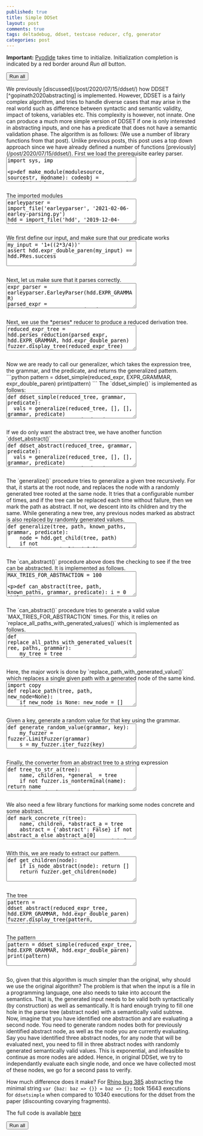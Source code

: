 ```yaml
---
published: true
title: Simple DDSet
layout: post
comments: true
tags: deltadebug, ddset, testcase reducer, cfg, generator
categories: post
---
```

<script type="text/javascript">window.languagePluginUrl='/resources/pyodide/full/3.8/';</script>
<script src="/resources/pyodide/full/3.8/pyodide.js"></script>
<link rel="stylesheet" type="text/css" media="all" href="/resources/skulpt/css/codemirror.css">
<link rel="stylesheet" type="text/css" media="all" href="/resources/skulpt/css/solarized.css">
<link rel="stylesheet" type="text/css" media="all" href="/resources/skulpt/css/env/editor.css">

<script src="/resources/skulpt/js/codemirrorepl.js" type="text/javascript"></script>
<script src="/resources/skulpt/js/python.js" type="text/javascript"></script>
<script src="/resources/pyodide/js/env/editor.js" type="text/javascript"></script>

**Important:** [Pyodide](https://pyodide.readthedocs.io/en/latest/) takes time to initialize.
Initialization completion is indicated by a red border around *Run all* button.
<form name='python_run_form'>
<button type="button" name="python_run_all">Run all</button>
</form>
We previously [discussed](/post/2020/07/15/ddset/) how
DDSET [^gopinath2020abstracting] is implemented. However, DDSET is a fairly
complex algorithm, and tries to handle diverse cases that may arise in the
real world such as difference between syntactic and semantic validity,
impact of tokens, variables etc.  This complexity is however, not innate. One
can produce a much more simple version of DDSET if one is only interested in
abstracting inputs, and one has a predicate that does not have a semantic
validation phase. The algorithm is as follows:
(We use a number of library functions from that post). Unlike previous posts,
this post uses a top down approach since we have already
defined a number of functions [previously](/post/2020/07/15/ddset/).
First we load the prerequisite earley parser.

<!--
############
import sys, imp

def make_module(modulesource, sourcestr, modname):
    codeobj = compile(modulesource, sourcestr, 'exec')
    newmodule = imp.new_module(modname)
    exec(codeobj, newmodule.__dict__)
    return newmodule

def import_file(name, location):
    if "pyodide" in sys.modules:
        import pyodide
        github_repo = 'https://raw.githubusercontent.com/'
        my_repo =  'rahulgopinath/rahulgopinath.github.io'
        module_loc = github_repo + my_repo + '/master/notebooks/%s' % location
        module_str = pyodide.open_url(module_loc).getvalue()
    else:
        module_loc = './notebooks/%s' % location
        with open(module_loc) as f:
            module_str = f.read()
    return make_module(module_str, module_loc, name)

############
-->
<form name='python_run_form'>
<textarea cols="40" rows="4" name='python_edit'>
import sys, imp

def make_module(modulesource, sourcestr, modname):
    codeobj = compile(modulesource, sourcestr, &#x27;exec&#x27;)
    newmodule = imp.new_module(modname)
    exec(codeobj, newmodule.__dict__)
    return newmodule

def import_file(name, location):
    if &quot;pyodide&quot; in sys.modules:
        import pyodide
        github_repo = &#x27;https://raw.githubusercontent.com/&#x27;
        my_repo =  &#x27;rahulgopinath/rahulgopinath.github.io&#x27;
        module_loc = github_repo + my_repo + &#x27;/master/notebooks/%s&#x27; % location
        module_str = pyodide.open_url(module_loc).getvalue()
    else:
        module_loc = &#x27;./notebooks/%s&#x27; % location
        with open(module_loc) as f:
            module_str = f.read()
    return make_module(module_str, module_loc, name)
</textarea><br />
<pre class='Output' name='python_output'></pre>
<div name='python_canvas'></div>
</form>
The imported modules

<!--
############
earleyparser = import_file('earleyparser', '2021-02-06-earley-parsing.py')
hdd = import_file('hdd', '2019-12-04-hdd.py')
fuzzer = import_file('fuzzer', '2019-05-28-simplefuzzer-01.py')

############
-->
<form name='python_run_form'>
<textarea cols="40" rows="4" name='python_edit'>
earleyparser = import_file(&#x27;earleyparser&#x27;, &#x27;2021-02-06-earley-parsing.py&#x27;)
hdd = import_file(&#x27;hdd&#x27;, &#x27;2019-12-04-hdd.py&#x27;)
fuzzer = import_file(&#x27;fuzzer&#x27;, &#x27;2019-05-28-simplefuzzer-01.py&#x27;)
</textarea><br />
<pre class='Output' name='python_output'></pre>
<div name='python_canvas'></div>
</form>
We first define our input, and make sure that our predicate works

<!--
############
my_input = '1+((2*3/4))'
assert hdd.expr_double_paren(my_input) == hdd.PRes.success

############
-->
<form name='python_run_form'>
<textarea cols="40" rows="4" name='python_edit'>
my_input = &#x27;1+((2*3/4))&#x27;
assert hdd.expr_double_paren(my_input) == hdd.PRes.success
</textarea><br />
<pre class='Output' name='python_output'></pre>
<div name='python_canvas'></div>
</form>
Next, let us make sure that it parses correctly.

<!--
############
expr_parser = earleyparser.EarleyParser(hdd.EXPR_GRAMMAR)
parsed_expr = list(expr_parser.parse_on(my_input, '<start>'))[0]
fuzzer.display_tree(parsed_expr)

############
-->
<form name='python_run_form'>
<textarea cols="40" rows="4" name='python_edit'>
expr_parser = earleyparser.EarleyParser(hdd.EXPR_GRAMMAR)
parsed_expr = list(expr_parser.parse_on(my_input, &#x27;&lt;start&gt;&#x27;))[0]
fuzzer.display_tree(parsed_expr)
</textarea><br />
<pre class='Output' name='python_output'></pre>
<div name='python_canvas'></div>
</form>
Next, we use the *perses* reducer to produce a reduced derivation tree.

<!--
############
reduced_expr_tree = hdd.perses_reduction(parsed_expr, hdd.EXPR_GRAMMAR, hdd.expr_double_paren)
fuzzer.display_tree(reduced_expr_tree)


############
-->
<form name='python_run_form'>
<textarea cols="40" rows="4" name='python_edit'>
reduced_expr_tree = hdd.perses_reduction(parsed_expr, hdd.EXPR_GRAMMAR, hdd.expr_double_paren)
fuzzer.display_tree(reduced_expr_tree)
</textarea><br />
<pre class='Output' name='python_output'></pre>
<div name='python_canvas'></div>
</form>
Now we are ready to call our generalizer, which takes the expression tree, the grammar, and the predicate, and returns the generalized pattern.
```python
pattern = ddset_simple(reduced_expr, EXPR_GRAMMAR, expr_double_paren)
print(pattern)
```
The `ddset_simple()` is implemented as follows:

<!--
############
def ddset_simple(reduced_tree, grammar, predicate):
  vals = generalize(reduced_tree, [], [], grammar, predicate)
  ta = get_abstract_tree(reduced_tree, vals)
  return tree_to_str_a(ta)

############
-->
<form name='python_run_form'>
<textarea cols="40" rows="4" name='python_edit'>
def ddset_simple(reduced_tree, grammar, predicate):
  vals = generalize(reduced_tree, [], [], grammar, predicate)
  ta = get_abstract_tree(reduced_tree, vals)
  return tree_to_str_a(ta)
</textarea><br />
<pre class='Output' name='python_output'></pre>
<div name='python_canvas'></div>
</form>
If we do only want the abstract tree, we have another function `ddset_abstract()`

<!--
############
def ddset_abstract(reduced_tree, grammar, predicate):
  vals = generalize(reduced_tree, [], [], grammar, predicate)
  ta = get_abstract_tree(reduced_tree, vals)
  return ta

############
-->
<form name='python_run_form'>
<textarea cols="40" rows="4" name='python_edit'>
def ddset_abstract(reduced_tree, grammar, predicate):
  vals = generalize(reduced_tree, [], [], grammar, predicate)
  ta = get_abstract_tree(reduced_tree, vals)
  return ta
</textarea><br />
<pre class='Output' name='python_output'></pre>
<div name='python_canvas'></div>
</form>
The `generalize()` procedure tries to generalize a given tree recursively. For that, it starts at the root node, and replaces the node with
a randomly generated tree rooted at the same node. It tries that a configurable number of times, and if the tree can be replaced each time
without failure, then we mark the path as abstract. If not, we descent into its children and try the same. While generating a new tree, any
previous nodes marked as abstract is also replaced by randomly generated values.

<!--
############
def generalize(tree, path, known_paths, grammar, predicate):
    node = hdd.get_child(tree, path)
    if not fuzzer.is_nonterminal(node[0]): return known_paths
    if can_abstract(tree, path, known_paths, grammar, predicate):
        known_paths.append(path)
        return known_paths
    for i,child in enumerate(node[1]):
        ps = generalize(tree, path + [i], known_paths, grammar, predicate)
    return known_paths

############
-->
<form name='python_run_form'>
<textarea cols="40" rows="4" name='python_edit'>
def generalize(tree, path, known_paths, grammar, predicate):
    node = hdd.get_child(tree, path)
    if not fuzzer.is_nonterminal(node[0]): return known_paths
    if can_abstract(tree, path, known_paths, grammar, predicate):
        known_paths.append(path)
        return known_paths
    for i,child in enumerate(node[1]):
        ps = generalize(tree, path + [i], known_paths, grammar, predicate)
    return known_paths
</textarea><br />
<pre class='Output' name='python_output'></pre>
<div name='python_canvas'></div>
</form>
The `can_abstract()` procedure above does the checking to see if the tree can be abstracted. It is implemented as follows.

<!--
############
MAX_TRIES_FOR_ABSTRACTION = 100

def can_abstract(tree, path, known_paths, grammar, predicate):
    i = 0
    while (i < MAX_TRIES_FOR_ABSTRACTION):
        t = replace_all_paths_with_generated_values(tree, known_paths + [path], grammar)
        s = fuzzer.iter_tree_to_str(t)
        if predicate(s) == hdd.PRes.failed:
            return False
        elif predicate(s) == hdd.PRes.invalid:
            continue
        i += 1
    return True

############
-->
<form name='python_run_form'>
<textarea cols="40" rows="4" name='python_edit'>
MAX_TRIES_FOR_ABSTRACTION = 100

def can_abstract(tree, path, known_paths, grammar, predicate):
    i = 0
    while (i &lt; MAX_TRIES_FOR_ABSTRACTION):
        t = replace_all_paths_with_generated_values(tree, known_paths + [path], grammar)
        s = fuzzer.iter_tree_to_str(t)
        if predicate(s) == hdd.PRes.failed:
            return False
        elif predicate(s) == hdd.PRes.invalid:
            continue
        i += 1
    return True
</textarea><br />
<pre class='Output' name='python_output'></pre>
<div name='python_canvas'></div>
</form>
The `can_abstract()` procedure tries to generate a valid value `MAX_TRIES_FOR_ABSTRACTION` times. For this, it relies on
`replace_all_paths_with_generated_values()` which is implemented as follows.

<!--
############
def replace_all_paths_with_generated_values(tree, paths, grammar):
    my_tree = tree
    for p in paths:
        my_tree = replace_path_with_generated_value(my_tree, p, grammar)
    return my_tree

############
-->
<form name='python_run_form'>
<textarea cols="40" rows="4" name='python_edit'>
def replace_all_paths_with_generated_values(tree, paths, grammar):
    my_tree = tree
    for p in paths:
        my_tree = replace_path_with_generated_value(my_tree, p, grammar)
    return my_tree
</textarea><br />
<pre class='Output' name='python_output'></pre>
<div name='python_canvas'></div>
</form>
Here, the major work is done by `replace_path_with_generated_value()` which replaces a single given path with a generated node
of the same kind.

<!--
############
import copy
def replace_path(tree, path, new_node=None):
    if new_node is None: new_node = []
    if not path: return copy.deepcopy(new_node)
    cur, *path = path
    name, children, *rest = tree
    new_children = []
    for i,c in enumerate(children):
        if i == cur:
            nc = replace_path(c, path, new_node)
        else:
            nc = c
        if nc:
            new_children.append(nc)
    return (name, new_children, *rest)

def replace_path_with_generated_value(tree, path, grammar):
    node = hdd.get_child(tree, path)
    s, gnode = generate_random_value(grammar, node[0])
    t = replace_path(tree, path, gnode)
    return t

############
-->
<form name='python_run_form'>
<textarea cols="40" rows="4" name='python_edit'>
import copy
def replace_path(tree, path, new_node=None):
    if new_node is None: new_node = []
    if not path: return copy.deepcopy(new_node)
    cur, *path = path
    name, children, *rest = tree
    new_children = []
    for i,c in enumerate(children):
        if i == cur:
            nc = replace_path(c, path, new_node)
        else:
            nc = c
        if nc:
            new_children.append(nc)
    return (name, new_children, *rest)

def replace_path_with_generated_value(tree, path, grammar):
    node = hdd.get_child(tree, path)
    s, gnode = generate_random_value(grammar, node[0])
    t = replace_path(tree, path, gnode)
    return t
</textarea><br />
<pre class='Output' name='python_output'></pre>
<div name='python_canvas'></div>
</form>
Given a key, generate a random value for that key using the grammar. 

<!--
############
def generate_random_value(grammar, key):
    my_fuzzer = fuzzer.LimitFuzzer(grammar)
    s = my_fuzzer.iter_fuzz(key)
    return (s, my_fuzzer._s)

############
-->
<form name='python_run_form'>
<textarea cols="40" rows="4" name='python_edit'>
def generate_random_value(grammar, key):
    my_fuzzer = fuzzer.LimitFuzzer(grammar)
    s = my_fuzzer.iter_fuzz(key)
    return (s, my_fuzzer._s)
</textarea><br />
<pre class='Output' name='python_output'></pre>
<div name='python_canvas'></div>
</form>
Finally, the converter from an abstract tree to a string expression

<!--
############
def tree_to_str_a(tree):
    name, children, *general_ = tree
    if not fuzzer.is_nonterminal(name): return name
    if is_node_abstract(tree):
        return name
    return ''.join([tree_to_str_a(c) for c in children])

############
-->
<form name='python_run_form'>
<textarea cols="40" rows="4" name='python_edit'>
def tree_to_str_a(tree):
    name, children, *general_ = tree
    if not fuzzer.is_nonterminal(name): return name
    if is_node_abstract(tree):
        return name
    return &#x27;&#x27;.join([tree_to_str_a(c) for c in children])
</textarea><br />
<pre class='Output' name='python_output'></pre>
<div name='python_canvas'></div>
</form>
We also need a few library functions for marking some nodes concrete and some abstract.

<!--
############
def mark_concrete_r(tree):
    name, children, *abstract_a = tree
    abstract = {'abstract': False} if not abstract_a else abstract_a[0]
    return (name, [mark_concrete_r(c) for c in children], abstract)

def mark_path_abstract(tree, path):
    name, children = hdd.get_child(tree, path)
    new_tree = replace_path(tree, path, (name, children, {'abstract': True}))
    return new_tree

def get_abstract_tree(tree, paths):
    for path in paths:
        tree = mark_path_abstract(tree, path)
    return mark_concrete_r(tree)

def is_node_abstract(node):
    name, children, *abstract_a = node
    if not abstract_a:
        return True
    else:
        return abstract_a[0]['abstract']

############
-->
<form name='python_run_form'>
<textarea cols="40" rows="4" name='python_edit'>
def mark_concrete_r(tree):
    name, children, *abstract_a = tree
    abstract = {&#x27;abstract&#x27;: False} if not abstract_a else abstract_a[0]
    return (name, [mark_concrete_r(c) for c in children], abstract)

def mark_path_abstract(tree, path):
    name, children = hdd.get_child(tree, path)
    new_tree = replace_path(tree, path, (name, children, {&#x27;abstract&#x27;: True}))
    return new_tree

def get_abstract_tree(tree, paths):
    for path in paths:
        tree = mark_path_abstract(tree, path)
    return mark_concrete_r(tree)

def is_node_abstract(node):
    name, children, *abstract_a = node
    if not abstract_a:
        return True
    else:
        return abstract_a[0][&#x27;abstract&#x27;]
</textarea><br />
<pre class='Output' name='python_output'></pre>
<div name='python_canvas'></div>
</form>
With this, we are ready to extract our pattern.

<!--
############
def get_children(node):
    if is_node_abstract(node): return []
    return fuzzer.get_children(node)

############
-->
<form name='python_run_form'>
<textarea cols="40" rows="4" name='python_edit'>
def get_children(node):
    if is_node_abstract(node): return []
    return fuzzer.get_children(node)
</textarea><br />
<pre class='Output' name='python_output'></pre>
<div name='python_canvas'></div>
</form>
The tree

<!--
############
pattern = ddset_abstract(reduced_expr_tree, hdd.EXPR_GRAMMAR, hdd.expr_double_paren)
fuzzer.display_tree(pattern, get_children=get_children)

############
-->
<form name='python_run_form'>
<textarea cols="40" rows="4" name='python_edit'>
pattern = ddset_abstract(reduced_expr_tree, hdd.EXPR_GRAMMAR, hdd.expr_double_paren)
fuzzer.display_tree(pattern, get_children=get_children)
</textarea><br />
<pre class='Output' name='python_output'></pre>
<div name='python_canvas'></div>
</form>
The pattern

<!--
############
pattern = ddset_simple(reduced_expr_tree, hdd.EXPR_GRAMMAR, hdd.expr_double_paren)
print(pattern)

############
-->
<form name='python_run_form'>
<textarea cols="40" rows="4" name='python_edit'>
pattern = ddset_simple(reduced_expr_tree, hdd.EXPR_GRAMMAR, hdd.expr_double_paren)
print(pattern)
</textarea><br />
<pre class='Output' name='python_output'></pre>
<div name='python_canvas'></div>
</form>
So, given that this algorithm is much simpler than the original, why should we use the
original algorithm? The problem is that when the input is a file in a programming language,
one also needs to take into account the semantics. That is, the generated input needs to be
valid both syntactically (by construction) as well as semantically. It is hard enough trying
to fill one hole in the parse tree (abstract node) with a semantically valid subtree. Now,
imagine that you have identified one abstraction and are evaluating a second node. You need to
generate random nodes both for previously identified abstract node, as well as the node you are
currently evaluating. Say you have identified three abstract nodes, for any node that will be
evaluated next, you need to fill in three abstract nodes with randomly generated semantically
valid values. This is exponential, and infeasible to continue as more nodes are added. Hence,
in original DDSet, we try to independantly evaluate each single node, and once we have collected
most of these nodes, we go for a second pass to verify.

How much difference does it make? For [Rhino bug 385](https://github.com/mozilla/rhino/issues/385)
abstracting the minimal string `var {baz: baz => {}} = baz => {};` took 15643 executions for
`ddsetsimple` when compared to 10340 executions for the ddset from the paper (discounting covarying
fragments).

The full code is available [here](https://github.com/vrthra/ddset/blob/master/simple/SimpleDDSet.py)

[^gopinath2020abstracting]: Rahul Gopinath, Alexander Kampmann, Nikolas Havrikov, Ezekiel Soremekun, Andreas Zeller, "Abstracting Failure Inducing Inputs" ISSTA 2020 URL:<https://rahul.gopinath.org/publications/#gopinath2020abstracting>

<form name='python_run_form'>
<button type="button" name="python_run_all">Run all</button>
</form>
